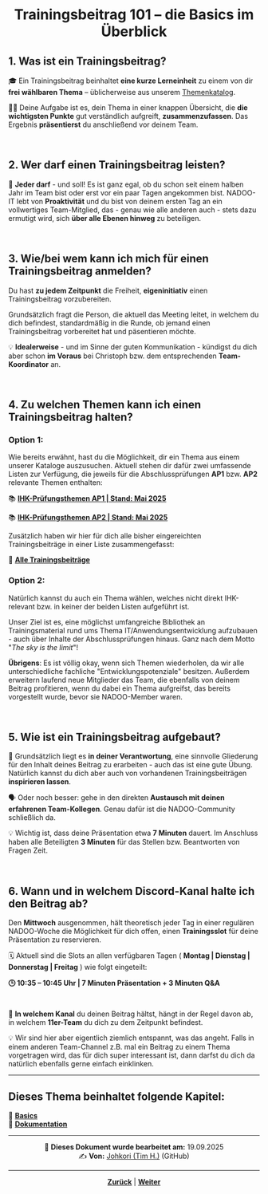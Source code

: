 # <p align="center">Trainingsbeitrag 101 – die Basics im Überblick</p>

## 1. Was ist ein Trainingsbeitrag?

🎓 Ein Trainingsbeitrag beinhaltet **eine kurze Lerneinheit** zu einem von dir **frei wählbaren Thema** – üblicherweise aus unserem [Themenkatalog](#4-zu-welchen-themen-kann-ich-einen-trainingsbeitrag-halten). 

👨‍🏫 Deine Aufgabe ist es, dein Thema in einer knappen Übersicht, die **die wichtigsten Punkte** gut verständlich aufgreift, **zusammenzufassen**. Das Ergebnis **präsentierst** du anschließend vor deinem Team.

<br>

## 2. Wer darf einen Trainingsbeitrag leisten?

🙌 **Jeder darf** - und soll! Es ist ganz egal, ob du schon seit einem halben Jahr im Team bist oder erst vor ein paar Tagen angekommen bist. NADOO-IT lebt von **Proaktivität** und du bist von deinem ersten Tag an ein vollwertiges Team-Mitglied, das - genau wie alle anderen auch - stets dazu ermutigt wird, sich **über alle Ebenen hinweg** zu beteiligen.

<br>

## 3. Wie/bei wem kann ich mich für einen Trainingsbeitrag anmelden?

Du hast **zu jedem Zeitpunkt** die Freiheit, **eigeninitiativ** einen Trainingsbeitrag vorzubereiten.

Grundsätzlich fragt die Person, die aktuell das Meeting leitet, in welchem du dich befindest, standardmäßig in die Runde, ob jemand einen Trainingsbeitrag vorbereitet hat und päsentieren möchte. 

💡 **Idealerweise** - und im Sinne der guten Kommunikation - kündigst du dich aber schon **im Voraus** bei Christoph bzw. dem entsprechenden **Team-Koordinator** an.

<br>

## 4. Zu welchen Themen kann ich einen Trainingsbeitrag halten?

### Option 1:

Wie bereits erwähnt, hast du die Möglichkeit, dir ein Thema aus einem unserer Kataloge auszusuchen. Aktuell stehen dir dafür zwei umfassende Listen zur Verfügung, die jeweils für die Abschlussprüfungen **AP1** bzw. **AP2** relevante Themen enthalten:

📚 [**IHK-Prüfungsthemen AP1 | Stand: Mai 2025**](https://github.com/NADOOIT/NADOO-Launchpad/issues/643)

📚 [**IHK-Prüfungsthemen AP2 | Stand: Mai 2025**](https://github.com/NADOOIT/NADOO-Academy/issues/63)

Zusätzlich haben wir hier für dich alle bisher eingereichten Trainingsbeiträge in einer Liste zusammengefasst:

📃 [**Alle Trainingsbeiträge**](https://github.com/NADOOIT/NADOO-Launchpad/issues/1200)
<br> <!-- Klärungsbedarf: bleibt die Liste von Alexander im Launchpad bestehen oder wie ist das mit dem Umzug zu Academy geregelet? -->

### Option 2:

Natürlich kannst du auch ein Thema wählen, welches nicht direkt IHK-relevant bzw. in keiner der beiden Listen aufgeführt ist.

Unser Ziel ist es, eine möglichst umfangreiche Bibliothek an Trainingsmaterial rund ums Thema IT/Anwendungsentwicklung aufzubauen - auch über Inhalte der Abschlussprüfungen hinaus. Ganz nach dem Motto "_The sky is the limit_"!

**Übrigens**: Es ist völlig okay, wenn sich Themen wiederholen, da wir alle unterschiedliche fachliche "Entwicklungspotenziale" besitzen. Außerdem erweitern laufend neue Mitglieder das Team, die ebenfalls von deinem Beitrag profitieren, wenn du dabei ein Thema aufgreifst, das bereits vorgestellt wurde, bevor sie NADOO-Member waren.

<br>

## 5. Wie ist ein Trainingsbeitrag aufgebaut?

🧱 Grundsätzlich liegt es **in deiner Verantwortung**, eine sinnvolle Gliederung für den Inhalt deines Beitrag zu erarbeiten - auch das ist eine gute Übung. Natürlich kannst du dich aber auch von vorhandenen Trainingsbeiträgen **inspirieren lassen**. 

🗣 Oder noch besser: gehe in den direkten **Austausch mit deinen erfahrenen Team-Kollegen**. Genau dafür ist die NADOO-Community schließlich da.

💡 Wichtig ist, dass deine Präsentation etwa **7 Minuten** dauert.
Im Anschluss haben alle Beteiligten **3 Minuten** für das Stellen bzw. Beantworten von Fragen Zeit.

<br>

## 6. Wann und in welchem Discord-Kanal halte ich den Beitrag ab?
<!-- Klärungsbedarf: eig. auch Freitag? bisher waren da TBs irgendwie nie so wirklich Thema -->
Den **Mittwoch** ausgenommen, hält theoretisch jeder Tag in einer regulären NADOO-Woche die Möglichkeit für dich offen, einen **Trainingsslot** für deine Präsentation zu reservieren.

🗓️ Aktuell sind die Slots an allen verfügbaren Tagen ( **Montag | Dienstag | Donnerstag | Freitag** ) wie folgt eingeteilt:

<p align=center"><strong>🕒 10:35 – 10:45 Uhr | 7 Minuten Präsentation + 3 Minuten Q&A</strong></p>

#

📍 **In welchem Kanal** du deinen Beitrag hältst, hängt in der Regel davon ab, in welchem **11er-Team** du dich zu dem Zeitpunkt befindest.

💡 Wir sind hier aber eigentlich ziemlich entspannt, was das angeht. Falls in einem anderen Team-Channel z.B. mal ein Beitrag zu einem Thema vorgetragen wird, das für dich super interessant ist, dann darfst du dich da natürlich ebenfalls gerne einfach einklinken.

---

**Dieses Thema beinhaltet folgende Kapitel:**  
---

🔹 [**Basics**](/docs/02-arbeiten_bei_nadoo/02-training_und_vorbereitung/01-trainingsbeitraege/01-basics/README.md) <br>
🔹 [**Dokumentation**](/docs/02-arbeiten_bei_nadoo/02-training_und_vorbereitung/01-trainingsbeitraege/02-dokumentation/README.md) <br>

---

<p align="center">
📅 <strong>Dieses Dokument wurde bearbeitet am:</strong> 19.09.2025  
<br>
✍️ <strong>Von:</strong> <a href="https://github.com/johkori">Johkori (Tim H.)</a> (GitHub)
</p>

---

<p align="center">
<a href="/docs/02-arbeiten_bei_nadoo/02-training_und_vorbereitung/01-trainingsbeitraege/README.md"><strong>Zurück</strong></a> | 
<a href="/docs/02-arbeiten_bei_nadoo/02-training_und_vorbereitung/01-trainingsbeitraege/02-dokumentation/README.md"><strong>Weiter</strong></a>
</p>


